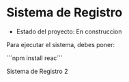 <h1> Sistema de Registro </h1>

- Estado del proyecto: En construccion

Para ejecutar el sistema, debes poner:

´´´npm install reac´´´

Sistema de Registro 2
